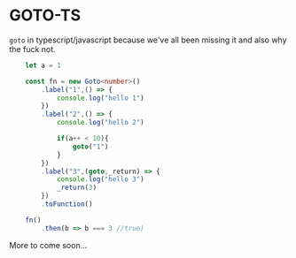 # GOTO-TS

`goto` in typescript/javascript because we've all been missing it and also why the fuck not.

```ts
    let a = 1

    const fn = new Goto<number>()
        .label("1",() => {
            console.log("hello 1")
        })
        .label("2",() => {
            console.log("hello 2")

            if(a++ < 10){
                goto("1")
            }
        })
        .label("3",(goto,_return) => {
            console.log("hello 3")
            _return(3)
        })
        .toFunction()

    fn()
        .then(b => b === 3 //true)
```

More to come soon...